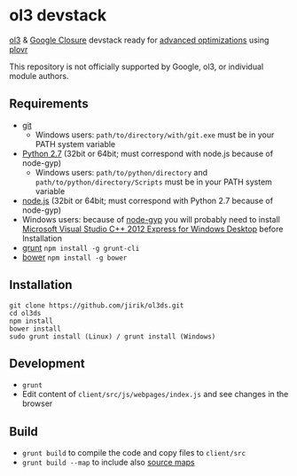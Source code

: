 # ol3 devstack

[ol3](ol3js.org) & [Google Closure](https://developers.google.com/closure/) devstack ready for [advanced optimizations](https://developers.google.com/closure/compiler/docs/compilation_levels) using [plovr](https://github.com/bolinfest/plovr)

This repository is not officially supported by Google, ol3, or individual module authors.

## Requirements
* [git](http://git-scm.com/downloads)
  * Windows users: `path/to/directory/with/git.exe` must be in your PATH system variable
* [Python 2.7](https://www.python.org/downloads/) (32bit or 64bit; must correspond with node.js because of node-gyp)
  * Windows users: `path/to/python/directory` and `path/to/python/directory/Scripts` must be in your PATH system variable
* [node.js](http://nodejs.org/download/) (32bit or 64bit; must correspond with Python 2.7 because of node-gyp)
* Windows users:
  because of [node-gyp](https://github.com/TooTallNate/node-gyp) you will probably need to install [Microsoft Visual Studio C++ 2012 Express for Windows Desktop](http://www.microsoft.com/en-us/download/details.aspx?id=34673) before Installation
* [grunt](http://gruntjs.com/) `npm install -g grunt-cli`
* [bower](http://bower.io/) `npm install -g bower`

## Installation
```
git clone https://github.com/jirik/ol3ds.git
cd ol3ds
npm install
bower install
sudo grunt install (Linux) / grunt install (Windows)
```

## Development
* `grunt`
* Edit content of `client/src/js/webpages/index.js` and see changes in the browser

## Build
* `grunt build` to compile the code and copy files to `client/src`
* `grunt build --map` to include also [source maps](https://developer.chrome.com/devtools/docs/javascript-debugging#source-maps)

